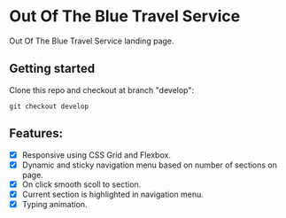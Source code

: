 # Out Of The Blue Travel Service
Out Of The Blue Travel Service landing page.
## Getting started
Clone this repo and checkout at branch "develop":
```
git checkout develop
```
## Features:
- [X] Responsive using CSS Grid and Flexbox.
- [X] Dynamic and sticky navigation menu based on number of sections on page.
- [X] On click smooth scoll to section.
- [X] Current section is highlighted in navigation menu.
- [X] Typing animation.
